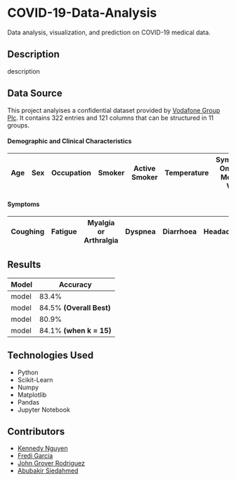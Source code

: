 # COVID-19-Data-Analysis
Data analysis, visualization, and prediction on COVID-19 medical data.

## Description

description

## Data Source

This project analyises a confidential dataset provided by [Vodafone Group Plc](https://www.vodafone.com/). It contains 322 entries and 121 columns that can be structured in 11 groups.

#### Demographic and Clinical Characteristics

| Age  | Sex | Occupation | Smoker | Active Smoker | Temperature | Symptoms Onset to Medical Visit |
| -- | -- | -- | -- | -- | -- | -- |

#### Symptoms

| Coughing  | Fatigue | Myalgia or Arthralgia | Dyspnea | Diarrhoea | Headache | Ansomia | Dysgeusia | Sore Throat | Blocked Nose | Nausea or Vomiting | Sputum Production | Chills | Asthenia | Chest Pain | Disorientation | Conjunctivitis | Hemoptysis | Cutaneous Lesions |
| --  | -- | -- | -- | -- | -- | -- | -- | -- | -- | -- | -- | -- | -- | -- | -- | -- | -- | -- |

## Results

| Model  | Accuracy |
| ------------- | ------------- |
| model  | 83.4%  |
| model  | 84.5% **(Overall Best)**  |
| model  | 80.9%  |
| model  | 84.1% **(when k = 15)**  |

## Technologies Used

* Python 
* Scikit-Learn
* Numpy
* Matplotlib
* Pandas
* Jupyter Notebook

## Contributors

* [Kennedy Nguyen](https://github.com/TypicalEDIt)
* [Fredi Garcia](https://github.com/f-garci)
* [John Grover Rodriguez](https://www.linkedin.com/in/jgrover9841/)
* [Abubakir Siedahmed](https://www.linkedin.com/in/abubakir-siedahmed-684ba3170/)


